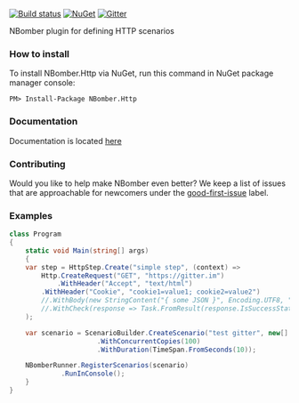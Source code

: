 [![Build status](https://ci.appveyor.com/api/projects/status/639k1l877whni54c?svg=true)](https://ci.appveyor.com/project/PragmaticFlowOrg/nbomber-http)
[![NuGet](https://img.shields.io/nuget/v/nbomber.http.svg)](https://www.nuget.org/packages/nbomber.http/)
[![Gitter](https://badges.gitter.im/nbomber/community.svg)](https://gitter.im/nbomber/community?utm_source=badge&utm_medium=badge&utm_campaign=pr-badge)

NBomber plugin for defining HTTP scenarios

### How to install
To install NBomber.Http via NuGet, run this command in NuGet package manager console:
```code
PM> Install-Package NBomber.Http
```

### Documentation
Documentation is located [here](https://nbomber.com)

### Contributing
Would you like to help make NBomber even better? We keep a list of issues that are approachable for newcomers under the [good-first-issue](https://github.com/PragmaticFlow/NBomber.Http/issues?q=is%3Aopen+is%3Aissue+label%3A%22good+first+issue%22) label.

### Examples
```csharp
class Program
{
    static void Main(string[] args)
    {
	var step = HttpStep.Create("simple step", (context) =>
	    Http.CreateRequest("GET", "https://gitter.im")
	        .WithHeader("Accept", "text/html")
		.WithHeader("Cookie", "cookie1=value1; cookie2=value2")
		//.WithBody(new StringContent("{ some JSON }", Encoding.UTF8, "application/json"))
		//.WithCheck(response => Task.FromResult(response.IsSuccessStatusCode))
	);

	var scenario = ScenarioBuilder.CreateScenario("test gitter", new[] {step})
				      .WithConcurrentCopies(100)
				      .WithDuration(TimeSpan.FromSeconds(10));

	NBomberRunner.RegisterScenarios(scenario)
		     .RunInConsole();
    }
}
```
